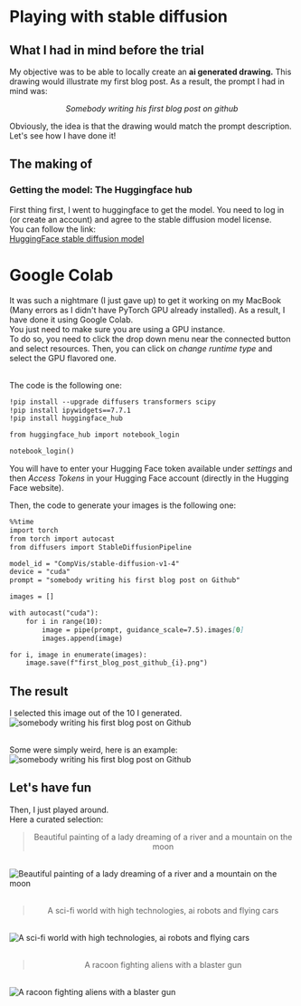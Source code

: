 # Playing with stable diffusion

## What I had in mind before the trial

My objective was to be able to locally create an <b>ai generated drawing.</b>
This drawing would illustrate my first blog post.
As a result, the prompt I had in mind was:
<p style='text-align: center;'><i>Somebody writing his first blog post on github</i></p>
Obviously, the idea is that the drawing would match the prompt description.
Let's see how I have done it!

## The making of

### Getting the model: The Huggingface hub
First thing first, I went to huggingface to get the model. You need to log in (or create an account) and agree to the stable diffusion model license. 
<br>You can follow the link:
<br>[HuggingFace stable diffusion model](https://huggingface.co/CompVis/stable-diffusion-v1-4)

# Google Colab

It was such a nightmare (I just gave up) to get it working on my MacBook (Many errors as I didn't have PyTorch GPU already installed). 
As a result, I have done it using Google Colab.
<br>You just need to make sure you are using a GPU instance.
<br>To do so, you need to click the drop down menu near the connected button and select resources. Then, you can click on <i>change runtime type</i> and select the GPU flavored one.

<br>The code is the following one:
```markdown
!pip install --upgrade diffusers transformers scipy
!pip install ipywidgets==7.7.1
!pip install huggingface_hub

from huggingface_hub import notebook_login

notebook_login()
```

You will have to enter your Hugging Face token available under <i>settings</i> and then <i>Access Tokens</i> in your Hugging Face account (directly in the Hugging Face website).

Then, the code to generate your images is the following one:
```markdown
%%time
import torch
from torch import autocast
from diffusers import StableDiffusionPipeline

model_id = "CompVis/stable-diffusion-v1-4"
device = "cuda"
prompt = "somebody writing his first blog post on Github"

images = []

with autocast("cuda"):
    for i in range(10):
        image = pipe(prompt, guidance_scale=7.5).images[0]  
        images.append(image)

for i, image in enumerate(images):
    image.save(f"first_blog_post_github_{i}.png")
```
## The result

I selected this image out of the 10 I generated.
<br>![somebody writing his first blog post on Github](./images/27192022/first_blog_post_github_2.png)

<br> Some were simply weird, here is an example:
![somebody writing his first blog post on Github](./images/27192022/first_blog_post_github.png)

## Let's have fun

Then, I just played around.
<br>Here a curated selection:
><p style='text-align: center;'>Beautiful painting of a lady dreaming of a river and a mountain on the moon
<br>![Beautiful painting of a lady dreaming of a river and a mountain on the moon](./images/27192022/lady_moon_2.png)
<br><br>
><p style='text-align: center;'>A sci-fi world with high technologies, ai robots and flying cars
<br>![A sci-fi world with high technologies, ai robots and flying cars](./images/27192022/sci_fi_world_3.png)
<br><br>
><p style='text-align: center;'>A racoon fighting aliens with a blaster gun
<br>![A racoon fighting aliens with a blaster gun](./images/27192022/racoon_0.png)


